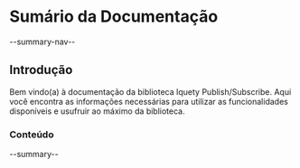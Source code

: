 # Sumário da Documentação

--summary-nav--

## Introdução

Bem vindo(a) à documentação da biblioteca Iquety Publish/Subscribe. Aqui você encontra as informações necessárias para utilizar as funcionalidades disponíveis e usufruir ao máximo da biblioteca.

### Conteúdo

--summary--
